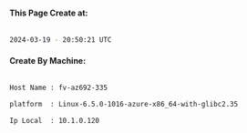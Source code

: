 
   
#### This Page Create at:

```bash

2024-03-19 - 20:50:21 UTC

```

#### Create By Machine:

```bash

Host Name : fv-az692-335

platform  : Linux-6.5.0-1016-azure-x86_64-with-glibc2.35

Ip Local  : 10.1.0.120

```

